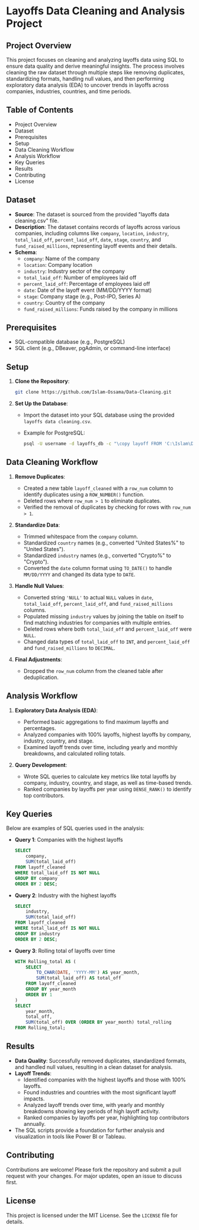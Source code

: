 # Layoffs Data Cleaning and Analysis Project

## Project Overview

This project focuses on cleaning and analyzing layoffs data using SQL to ensure data quality and derive meaningful insights. The process involves cleaning the raw dataset through multiple steps like removing duplicates, standardizing formats, handling null values, and then performing exploratory data analysis (EDA) to uncover trends in layoffs across companies, industries, countries, and time periods.

## Table of Contents

- Project Overview
- Dataset
- Prerequisites
- Setup
- Data Cleaning Workflow
- Analysis Workflow
- Key Queries
- Results
- Contributing
- License

## Dataset

- **Source**: The dataset is sourced from the provided "layoffs data cleaning.csv" file.
- **Description**: The dataset contains records of layoffs across various companies, including columns like `company`, `location`, `industry`, `total_laid_off`, `percent_laid_off`, `date`, `stage`, `country`, and `fund_raised_millions`, representing layoff events and their details.
- **Schema**:
  - `company`: Name of the company
  - `location`: Company location
  - `industry`: Industry sector of the company
  - `total_laid_off`: Number of employees laid off
  - `percent_laid_off`: Percentage of employees laid off
  - `date`: Date of the layoff event (MM/DD/YYYY format)
  - `stage`: Company stage (e.g., Post-IPO, Series A)
  - `country`: Country of the company
  - `fund_raised_millions`: Funds raised by the company in millions

## Prerequisites

- SQL-compatible database (e.g., PostgreSQL)
- SQL client (e.g., DBeaver, pgAdmin, or command-line interface)

## Setup

1. **Clone the Repository**:

   ```bash
   git clone https://github.com/Islam-Ossama/Data-Cleaning.git
   ```

2. **Set Up the Database**:

   - Import the dataset into your SQL database using the provided `layoffs data cleaning.csv`.
   - Example for PostgreSQL:

     ```bash
     psql -U username -d layoffs_db -c "\copy layoff FROM 'C:\Islam\Data analysis\SQL Projects\Cleaning data\layoffs data cleaning.csv' DELIMITER ',' CSV HEADER;"
     ```

## Data Cleaning Workflow

1. **Remove Duplicates**:
   - Created a new table `layoff_cleaned` with a `row_num` column to identify duplicates using a `ROW_NUMBER()` function.
   - Deleted rows where `row_num > 1` to eliminate duplicates.
   - Verified the removal of duplicates by checking for rows with `row_num > 1`.

2. **Standardize Data**:
   - Trimmed whitespace from the `company` column.
   - Standardized `country` names (e.g., converted "United States%" to "United States").
   - Standardized `industry` names (e.g., converted "Crypto%" to "Crypto").
   - Converted the `date` column format using `TO_DATE()` to handle `MM/DD/YYYY` and changed its data type to `DATE`.

3. **Handle Null Values**:
   - Converted string `'NULL'` to actual `NULL` values in `date`, `total_laid_off`, `percent_laid_off`, and `fund_raised_millions` columns.
   - Populated missing `industry` values by joining the table on itself to find matching industries for companies with multiple entries.
   - Deleted rows where both `total_laid_off` and `percent_laid_off` were `NULL`.
   - Changed data types of `total_laid_off` to `INT`, and `percent_laid_off` and `fund_raised_millions` to `DECIMAL`.

4. **Final Adjustments**:
   - Dropped the `row_num` column from the cleaned table after deduplication.

## Analysis Workflow

1. **Exploratory Data Analysis (EDA)**:
   - Performed basic aggregations to find maximum layoffs and percentages.
   - Analyzed companies with 100% layoffs, highest layoffs by company, industry, country, and stage.
   - Examined layoff trends over time, including yearly and monthly breakdowns, and calculated rolling totals.

2. **Query Development**:
   - Wrote SQL queries to calculate key metrics like total layoffs by company, industry, country, and stage, as well as time-based trends.
   - Ranked companies by layoffs per year using `DENSE_RANK()` to identify top contributors.

## Key Queries

Below are examples of SQL queries used in the analysis:

- **Query 1**: Companies with the highest layoffs

  ```sql
  SELECT 
      company,
      SUM(total_laid_off)
  FROM layoff_cleaned
  WHERE total_laid_off IS NOT NULL
  GROUP BY company
  ORDER BY 2 DESC;
  ```

- **Query 2**: Industry with the highest layoffs

  ```sql
  SELECT 
      industry,
      SUM(total_laid_off)
  FROM layoff_cleaned
  WHERE total_laid_off IS NOT NULL
  GROUP BY industry
  ORDER BY 2 DESC;
  ```

- **Query 3**: Rolling total of layoffs over time

  ```sql
  WITH Rolling_total AS (
      SELECT 
          TO_CHAR(DATE, 'YYYY-MM') AS year_month,
          SUM(total_laid_off) AS total_off
      FROM layoff_cleaned
      GROUP BY year_month
      ORDER BY 1 
  )
  SELECT
      year_month,
      total_off,
      SUM(total_off) OVER (ORDER BY year_month) total_rolling
  FROM Rolling_total;
  ```

## Results

- **Data Quality**: Successfully removed duplicates, standardized formats, and handled null values, resulting in a clean dataset for analysis.
- **Layoff Trends**:
  - Identified companies with the highest layoffs and those with 100% layoffs.
  - Found industries and countries with the most significant layoff impacts.
  - Analyzed layoff trends over time, with yearly and monthly breakdowns showing key periods of high layoff activity.
  - Ranked companies by layoffs per year, highlighting top contributors annually.
- The SQL scripts provide a foundation for further analysis and visualization in tools like Power BI or Tableau.

## Contributing

Contributions are welcome! Please fork the repository and submit a pull request with your changes. For major updates, open an issue to discuss first.

## License

This project is licensed under the MIT License. See the `LICENSE` file for details.
